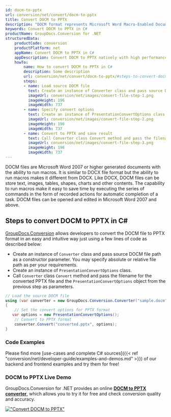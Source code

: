 ```yaml
---
id: docm-to-pptx
url: conversion/net/convert/docm-to-pptx
title: Convert DOCM to PPTX
description: "DOCM format represents Microsoft Word Macro-Enabled Document with .docm extension. Learn how to convert DOCM to PPTX file programmatically in C# language using GroupDocs.Conversion for .NET library."
keywords: Convert DOCM to PPTX in C#
productName: GroupDocs.Conversion for .NET
structuredData:
    productCode: conversion
    productPlatform: net
    appName: Convert DOCM to PPTX in C#
    appDescription: Convert DOCM to PPTX natively with high performance using C# language and server side GroupDocs.Conversion for .NET APIs, without the use of any software like Microsoft or Open Office.
    howTo:
        name: How to convert DOCM to PPTX in C# 
        description: Some description
        url: conversion/net/convert/docm-to-pptx/#steps-to-convert-docm-to-pptx-in-c
        steps:
        - name: Load source DOCM file 
          text: Create an instance of Converter class and pass source DOCM file path as a constructor parameter. You may specify absolute or relative file path as per your requirements. 
          imageUrl: conversion/net/images/convert-file-step-1.png
          imageHeight: 196
          imageWidth: 737
        - name: Specify convert options 
          text: Create an instance of PresentationConvertOptions class.
          imageUrl: conversion/net/images/convert-file-step-2.png
          imageHeight: 196
          imageWidth: 737
        - name: Convert to PPTX and save result 
          text: Call Converter class Convert method and pass the filename for the converted HTML file and the PresentationConvertOptions object from the previous step as parameters.
          imageUrl: conversion/net/images/convert-file-step-3.png
          imageHeight: 196
          imageWidth: 737
---
```


DOCM files are Microsoft Word 2007 or higher generated documents with the ability to run macros. It is similar to DOCX file format but the ability to run macros makes it different from DOCX. Like DOCX, DOCM files can be store text, images, tables, shapes, charts and other contents. The capability to run macros make it easy to save time by executing the series of commands in the form of recorded actions for automatic completion of a task. DOCM files can be opened and edited in Microsoft Word 2007 and above.

## Steps to convert DOCM to PPTX in C#

[GroupDocs.Conversion](https://products.groupdocs.com/conversion/net) allows developers to convert the DOCM file to PPTX format in an easy and intuitive way just using a few lines of code as described below:

* Create an instance of `Converter` class and pass source DOCM file path as a constructor parameter. You may specify absolute or relative file path as per your requirements. 
* Create an instance of `PresentationConvertOptions` class.
* Call `Converter` class `Convert` method and pass the filename for the converted PPTX file and the `PresentationConvertOptions` object from the previous step as parameters.

```csharp
// Load the source DOCM file
using (var converter = new GroupDocs.Conversion.Converter("sample.docm"))
{
    // Set the convert options for PPTX format
   var options = new PresentationConvertOptions();
    // Convert to PPTX format
    converter.Convert("converted.pptx", options);
}
```

### Code Examples

Please find more [use-cases and complete C# sources]({{< ref "conversion/net/developer-guide/examples-and-demos.md" >}}) of our backend and frontend examples and try them for free!

### DOCM to PPTX Live Demo

GroupDocs.Conversion for .NET provides an online [**DOCM to PPTX converter**](https://products.groupdocs.app/conversion/docm-to-pptx), which allows you to try it for free and check conversion quality and accuracy.

[!["Convert DOCM to PPTX"](conversion/net/images/convert-to-pptx/convert-docm-to-pptx.png)](https://products.groupdocs.app/conversion/docm-to-pptx)